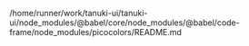 /home/runner/work/tanuki-ui/tanuki-ui/node_modules/@babel/core/node_modules/@babel/code-frame/node_modules/picocolors/README.md